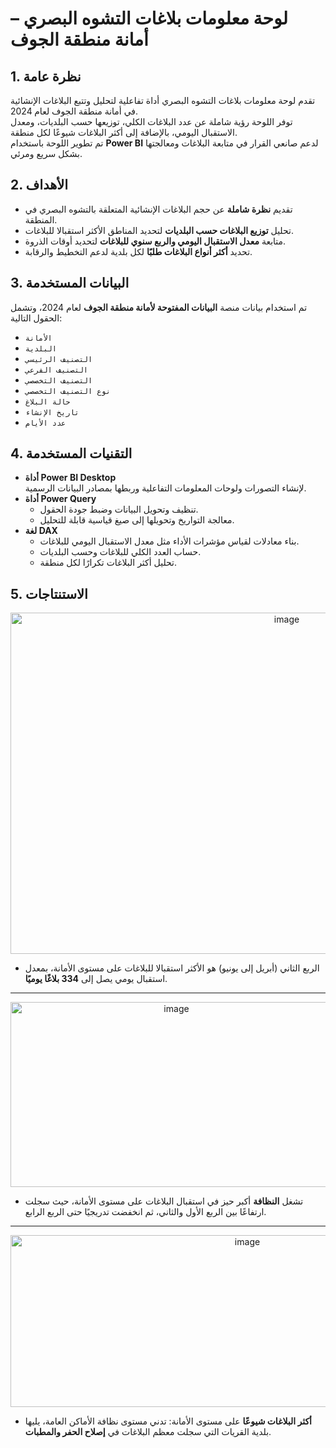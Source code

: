 # لوحة معلومات بلاغات التشوه البصري – أمانة منطقة الجوف

## 1. نظرة عامة
تقدم لوحة معلومات بلاغات التشوه البصري أداة تفاعلية لتحليل وتتبع البلاغات الإنشائية في أمانة منطقة الجوف لعام 2024.  
توفر اللوحة رؤية شاملة عن عدد البلاغات الكلي، توزيعها حسب البلديات، ومعدل الاستقبال اليومي، بالإضافة إلى أكثر البلاغات شيوعًا لكل منطقة.  
تم تطوير اللوحة باستخدام **Power BI** لدعم صانعي القرار في متابعة البلاغات ومعالجتها بشكل سريع ومرئي.  

## 2. الأهداف
- تقديم **نظرة شاملة** عن حجم البلاغات الإنشائية المتعلقة بالتشوه البصري في المنطقة.  
- تحليل **توزيع البلاغات حسب البلديات** لتحديد المناطق الأكثر استقبالا للبلاغات.  
- متابعة **معدل الاستقبال اليومي والربع سنوي للبلاغات** لتحديد أوقات الذروة.  
- تحديد **أكثر أنواع البلاغات طلبًا** لكل بلدية لدعم التخطيط والرقابة.  

## 3. البيانات المستخدمة
تم استخدام بيانات منصة **البيانات المفتوحة لأمانة منطقة الجوف** لعام 2024، وتشمل الحقول التالية:  
- `الأمانة`  
- `البلدية`
- `التصنيف الرئيسي`
- `التصنيف الفرعي`  
- `التصنيف التخصصي`
- `نوع التصنيف التخصصي`  
- `حالة البلاغ`
- `تاريخ الإنشاء`
- `عدد الأيام`

## 4. التقنيات المستخدمة
- **أداة Power BI Desktop**  
  لإنشاء التصورات ولوحات المعلومات التفاعلية وربطها بمصادر البيانات الرسمية.  
- **أداة Power Query**  
  - تنظيف وتحويل البيانات وضبط جودة الحقول.  
  - معالجة التواريخ وتحويلها إلى صيغ قياسية قابلة للتحليل.  
- **لغة DAX**  
  - بناء معادلات لقياس مؤشرات الأداء مثل معدل الاستقبال اليومي للبلاغات.  
  - حساب العدد الكلي للبلاغات وحسب البلديات.  
  - تحليل أكثر البلاغات تكرارًا لكل منطقة.  

## 5. الاستنتاجات
<div align="center"><img width="868" height="546" alt="image" src="https://github.com/user-attachments/assets/69261369-9f13-4788-a75f-b3c5e2c748c6" /></div>

- الربع الثاني (أبريل إلى يونيو) هو الأكثر استقبالا للبلاغات على مستوى الأمانة، بمعدل استقبال يومي يصل إلى **334 بلاغًا يوميًا**. 
---
<div align="center"> <img width="515" height="296" alt="image" src="https://github.com/user-attachments/assets/3f06dc85-2180-49e1-881d-9962a7730527" /></div>

- تشغل **النظافة** أكبر حيز في استقبال البلاغات على مستوى الأمانة، حيث سجلت ارتفاعًا بين الربع الأول والثاني، ثم انخفضت تدريجيًا حتى الربع الرابع.
---

<div align="center"> <img width="742" height="275" alt="image" src="https://github.com/user-attachments/assets/bcf42f41-87fb-45f7-991b-0c553887fbc4" /></div>

- **أكثر البلاغات شيوعًا** على مستوى الأمانة: تدني مستوى نظافة الأماكن العامة، يليها بلدية القريات التي سجلت معظم البلاغات في **إصلاح الحفر والمطبات**.
